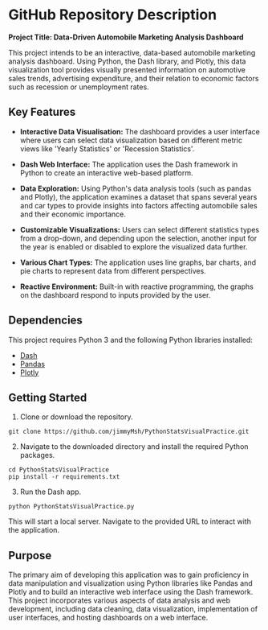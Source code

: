 # GitHub Repository Description

**Project Title: Data-Driven Automobile Marketing Analysis Dashboard**

This project intends to be an interactive, data-based automobile marketing analysis dashboard. Using Python, the Dash library, and Plotly, this data visualization tool provides visually presented information on automotive sales trends, advertising expenditure, and their relation to economic factors such as recession or unemployment rates. 

## Key Features

- **Interactive Data Visualisation:** The dashboard provides a user interface where users can select data visualization based on different metric views like 'Yearly Statistics' or 'Recession Statistics'.

- **Dash Web Interface:** The application uses the Dash framework in Python to create an interactive web-based platform.

- **Data Exploration:** Using Python's data analysis tools (such as pandas and Plotly), the application examines a dataset that spans several years and car types to provide insights into factors affecting automobile sales and their economic importance.

- **Customizable Visualizations:** Users can select different statistics types from a drop-down, and depending upon the selection, another input for the year is enabled or disabled to explore the visualized data further. 

- **Various Chart Types:** The application uses line graphs, bar charts, and pie charts to represent data from different perspectives.

- **Reactive Environment:** Built-in with reactive programming, the graphs on the dashboard respond to inputs provided by the user.

## Dependencies

This project requires Python 3 and the following Python libraries installed:

- [Dash](https://pypi.org/project/dash/)
- [Pandas](https://pandas.pydata.org/)
- [Plotly](https://plotly.com/)

## Getting Started

1. Clone or download the repository.

```shell
git clone https://github.com/jimmyMsh/PythonStatsVisualPractice.git
```

2. Navigate to the downloaded directory and install the required Python packages.

```shell
cd PythonStatsVisualPractice
pip install -r requirements.txt
```

3. Run the Dash app.

```shell
python PythonStatsVisualPractice.py
```

This will start a local server. Navigate to the provided URL to interact with the application.

## Purpose

The primary aim of developing this application was to gain proficiency in data manipulation and visualization using Python libraries like Pandas and Plotly and to build an interactive web interface using the Dash framework. This project incorporates various aspects of data analysis and web development, including data cleaning, data visualization, implementation of user interfaces, and hosting dashboards on a web interface.
